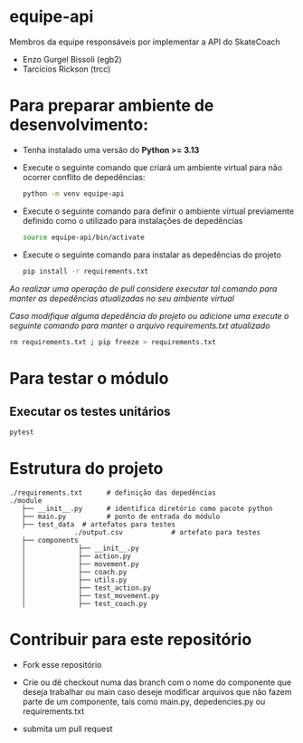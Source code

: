 # equipe-api
Membros da equipe responsáveis por implementar a API do SkateCoach

- Enzo Gurgel Bissoli (egb2)
- Tarcícios Rickson (trcc)

# Para preparar ambiente de desenvolvimento:

- Tenha instalado uma versão do **Python >= 3.13**

- Execute o seguinte comando que criará um ambiente virtual para não ocorrer conflito de depedências:
    ```bash
    python -m venv equipe-api
    ```
- Execute o seguinte comando para definir o ambiente virtual previamente definido como o utilizado para instalações de depedências

    ```bash
    source equipe-api/bin/activate
    ```
- Execute o seguinte comando para instalar as depedências do projeto 
    
    ```bash
    pip install -r requirements.txt
    ```

*Ao realizar uma operação de pull considere executar tal comando para manter as depedências atualizadas no seu ambiente virtual*

*Caso modifique alguma depedência do projeto ou adicione uma execute o seguinte comando para manter o arquivo requirements.txt atualizado*

```bash
rm requirements.txt ; pip freeze > requirements.txt
```

# Para testar o módulo

## Executar os testes unitários

```bash
pytest
```

# Estrutura do projeto

````
./requirements.txt      # definição das depedências
./module               
   ├── __init__.py      # identifica diretório como pacote python
   ├── main.py          # ponto de entrada do módulo
   ├── test_data  # artefatos para testes
                ./output.csv            # artefato para testes
   ├── components  
   │             ├── __init__.py  
   │             ├── action.py
   │             ├── movement.py
   │             ├── coach.py
   │             ├── utils.py
   │             ├── test_action.py 
   │             ├── test_movement.py 
   │             ├── test_coach.py 
````

# Contribuir para este repositório

- Fork esse repositório

- Crie ou dê checkout numa das branch com o nome do componente que deseja trabalhar ou main caso deseje modificar arquivos que não fazem parte de um componente, tais como main.py, depedencies.py ou requirements.txt

- submita um pull request

